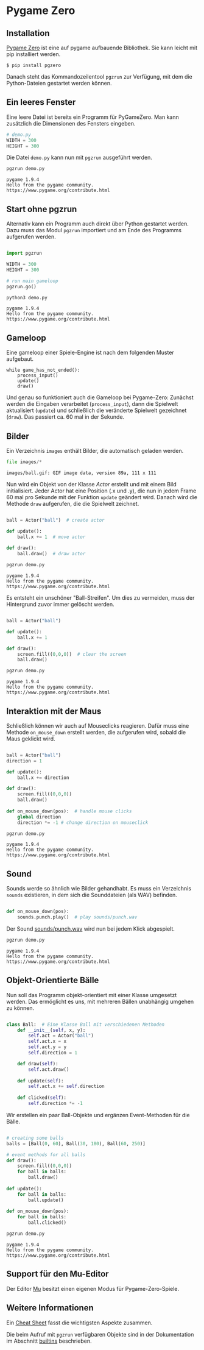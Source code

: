 
# Pygame Zero

## Installation 

[Pygame Zero](http://pygame-zero.readthedocs.io) ist eine auf 
pygame aufbauende Bibliothek. Sie kann 
leicht mit pip installiert werden.

    $ pip install pgzero
    
Danach steht das Kommandozeilentool `pgzrun` zur 
Verfügung, mit dem
die Python-Dateien gestartet werden können. 

## Ein leeres Fenster

Eine leere Datei ist bereits ein Programm für PyGameZero. Man kann zusätzlich die Dimensionen des Fensters eingeben. 


```python
# demo.py
WIDTH = 300
HEIGHT = 300
```



Die Datei `demo.py` kann nun mit `pgzrun` ausgeführt werden.


```python
pgzrun demo.py
```

    pygame 1.9.4
    Hello from the pygame community. https://www.pygame.org/contribute.html


## Start ohne pgzrun

Alternativ kann ein Programm auch direkt über Python gestartet werden. Dazu muss das Modul `pgzrun` importiert und am Ende des Programms aufgerufen werden.


```python

import pgzrun

WIDTH = 300
HEIGHT = 300

# run main gameloop
pgzrun.go()
```




```python
python3 demo.py
```

    pygame 1.9.4
    Hello from the pygame community. https://www.pygame.org/contribute.html


## Gameloop

Eine gameloop einer Spiele-Engine ist nach dem folgenden Muster aufgebaut.

    while game_has_not_ended():
        process_input()
        update()
        draw()

Und genau so funktioniert auch die Gameloop bei Pygame-Zero: Zunächst werden die Eingaben verarbeitet (`process_input`), dann die Spielwelt aktualisiert (`update`) und schließlich die veränderte Spielwelt gezeichnet (`draw`). Das passiert ca. 60 mal in der Sekunde.

## Bilder

Ein Verzeichnis `images` enthält Bilder, die automatisch geladen werden.


```python
file images/*
```

    images/ball.gif: GIF image data, version 89a, 111 x 111


Nun wird ein Objekt von der Klasse *Actor* erstellt und mit einem Bild initialisiert. Jeder Actor hat eine Position (.x und .y), die nun in jedem Frame 60 mal pro Sekunde mit der Funktion `update` geändert wird. Danach wird die Methode `draw` aufgerufen, die die Spielwelt zeichnet.


```python

ball = Actor("ball")  # create actor

def update():
    ball.x += 1  # move actor
    
def draw():
    ball.draw()  # draw actor 
```




```python
pgzrun demo.py
```

    pygame 1.9.4
    Hello from the pygame community. https://www.pygame.org/contribute.html


Es entsteht ein unschöner "Ball-Streifen". Um dies zu vermeiden, muss der Hintergrund zuvor immer gelöscht werden.


```python

ball = Actor("ball")

def update():
    ball.x += 1

def draw():
    screen.fill((0,0,0))  # clear the screen
    ball.draw()
```




```python
pgzrun demo.py
```

    pygame 1.9.4
    Hello from the pygame community. https://www.pygame.org/contribute.html


## Interaktion mit der Maus

Schließlich können wir auch auf Mouseclicks reagieren. Dafür muss eine Methode `on_mouse_down` erstellt werden, die aufgerufen wird, sobald die Maus geklickt wird.


```python

ball = Actor("ball")
direction = 1

def update():
    ball.x += direction

def draw():
    screen.fill((0,0,0))
    ball.draw()
    
def on_mouse_down(pos):  # handle mouse clicks
    global direction
    direction *= -1 # change direction on mouseclick
```




```python
pgzrun demo.py
```

    pygame 1.9.4
    Hello from the pygame community. https://www.pygame.org/contribute.html


## Sound

Sounds werde so ähnlich wie Bilder gehandhabt. Es muss ein Verzeichnis `sounds` existieren, in dem sich die Sounddateien (als WAV) befinden.


```python

def on_mouse_down(pos):
    sounds.punch.play()  # play sounds/punch.wav
```



Der Sound [sounds/punch.wav](sounds/punch.wav) wird nun bei jedem Klick abgespielt.


```python
pgzrun demo.py
```

    pygame 1.9.4
    Hello from the pygame community. https://www.pygame.org/contribute.html


## Objekt-Orientierte Bälle

Nun soll das Programm objekt-orientiert mit einer Klasse umgesetzt werden. Das ermöglicht es uns, mit mehreren Bällen unabhängig umgehen zu können.


```python

class Ball:  # Eine Klasse Ball mit verschiedenen Methoden
    def __init__(self, x, y):
        self.act = Actor("ball")
        self.act.x = x
        self.act.y = y
        self.direction = 1

    def draw(self):
        self.act.draw()
        
    def update(self):
        self.act.x += self.direction
        
    def clicked(self):
        self.direction *= -1
```



Wir erstellen ein paar Ball-Objekte und ergänzen Event-Methoden für die Bälle.


```python

# creating some balls
balls = [Ball(0, 60), Ball(30, 180), Ball(60, 250)]

# event methods for all balls
def draw():
    screen.fill((0,0,0))
    for ball in balls: 
        ball.draw()
    
def update():
    for ball in balls:
        ball.update()
    
def on_mouse_down(pos):
    for ball in balls:
        ball.clicked()
```




```python
pgzrun demo.py
```

    pygame 1.9.4
    Hello from the pygame community. https://www.pygame.org/contribute.html


## Support für den Mu-Editor

Der Editor [Mu](https://codewith.mu/) besitzt einen eigenen Modus für
Pygame-Zero-Spiele.

## Weitere Informationen

Ein [Cheat Sheet](pygame-zero-cheatsheet.pdf) fasst die wichtigsten Aspekte zusammen.

Die beim Aufruf mit `pgzrun` verfügbaren Objekte sind in der Dokumentation im Abschnitt
[builtins](http://pygame-zero.readthedocs.io/en/stable/builtins.html) beschrieben.
